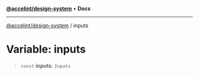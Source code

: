 [**@accelint/design-system**](../README.md) • **Docs**

***

[@accelint/design-system](../README.md) / inputs

# Variable: inputs

> `const` **inputs**: `Inputs`
